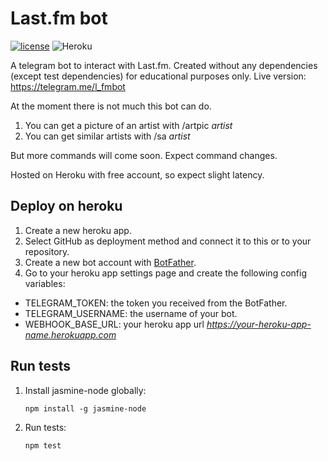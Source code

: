 # Last.fm bot
[![license](https://img.shields.io/github/license/mashape/apistatus.svg?maxAge=2592000)](README.md)
![Heroku](https://heroku-badge.herokuapp.com/?app=lastfmbot&root=status&style=flat)

A telegram bot to interact with Last.fm. Created without any dependencies (except test dependencies) for educational purposes only. Live version: https://telegram.me/l_fmbot

At the moment there is not much this bot can do.

1. You can get a picture of an artist with /artpic *artist*
2. You can get similar artists with /sa *artist*

But more commands will come soon. Expect command changes.

Hosted on Heroku with free account, so expect slight latency.

## Deploy on heroku

1. Create a new heroku app.
2. Select GitHub as deployment method and connect it to this or to your repository.
3. Create a new bot account with [BotFather](https://telegram.me/BotFather).
4. Go to your heroku app settings page and create the following config variables:
- TELEGRAM_TOKEN: the token you received from the BotFather.
- TELEGRAM_USERNAME: the username of your bot.
- WEBHOOK_BASE_URL: your heroku app url *https://your-heroku-app-name.herokuapp.com*

## Run tests
1. Install jasmine-node globally:
    ```
    npm install -g jasmine-node
    ```
2. Run tests:
    ```
    npm test
    ```

